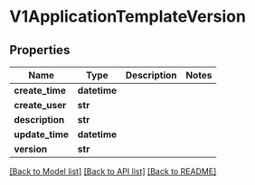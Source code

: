 # V1ApplicationTemplateVersion

## Properties
Name | Type | Description | Notes
------------ | ------------- | ------------- | -------------
**create_time** | **datetime** |  | 
**create_user** | **str** |  | 
**description** | **str** |  | 
**update_time** | **datetime** |  | 
**version** | **str** |  | 

[[Back to Model list]](../vela-client/README.md#documentation-for-models) [[Back to API list]](../vela-client/README.md#documentation-for-api-endpoints) [[Back to README]](../vela-client/README.md)

